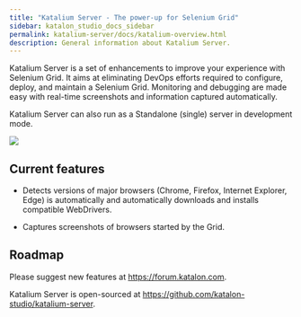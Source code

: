 ```yaml
---
title: "Katalium Server - The power-up for Selenium Grid" 
sidebar: katalon_studio_docs_sidebar
permalink: katalium-server/docs/katalium-overview.html 
description: General information about Katalium Server.
---
```


Katalium Server is a set of enhancements to improve your experience with Selenium Grid. It aims at eliminating DevOps efforts required to configure, deploy, and maintain a Selenium Grid. Monitoring and debugging are made easy with real-time screenshots and information captured automatically.

Katalium Server can also run as a Standalone (single) server in development mode.

![](../../images/katalium-server/docs/view-session-details/2-session-details.png)

## Current features

* Detects versions of major browsers (Chrome, Firefox, Internet Explorer, Edge) is automatically and automatically downloads and installs compatible WebDrivers.

* Captures screenshots of browsers started by the Grid.

## Roadmap

Please suggest new features at https://forum.katalon.com.

Katalium Server is open-sourced at https://github.com/katalon-studio/katalium-server.